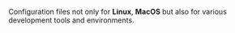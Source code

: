 Configuration files not only for **Linux**, **MacOS** but also for various development tools and environments.